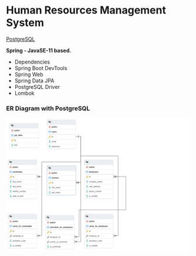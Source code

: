 # Human Resources Management System

[PostgreSQL](https://github.com/canpolatt/JavaReactHomework6-1)

**Spring - JavaSE-11 based.**
* Dependencies
* Spring Boot DevTools
* Spring Web
* Spring Data JPA
* PostgreSQL Driver
* Lombok

### ER Diagram with PostgreSQL
![Er Diagram](/er_diagram.png)




